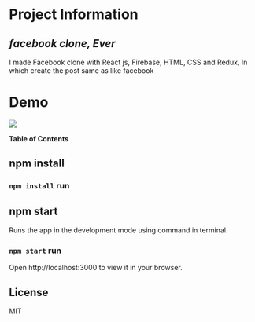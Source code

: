 # Project Information
## _facebook clone, Ever_

I made Facebook clone with React js, Firebase,  HTML, CSS and Redux, In which create the post same as like facebook

# Demo

![](https://lh3.googleusercontent.com/ChGICVqMCKKgtZ-u_0H06PeY9z8YQ-fNMjwCSv0kiLtA4v9mFGWtND9HCHzBrtWaTJzpPON_HDW6mNxZDJdbgHNe9JlK60iwUkpXV7aIrHRPQZflWMTbyZMP85JNQvVX_TIGlfJc98NMdjZMXqbwUtQRPvLNIcJn4Ty58PsHGj4ADrV92ZJybKp9WTf-ozqBchU0p33ZRua2fLS0n2dyIMRtspxDgSsd2QGdKM-utWQLzhbWAyOY55HICLrpIa2kaG_YrkpCmdJLryHFJPf6P2oAmUlA8HRvpbN5uyhJNy-MntRwyNXcZLBv5C4t8fIvI1xTxWX0J4HpnUOnFdFYBfE8FTBgo6wgbzffwRkB0062_gs3LF85pnAdS_BVJmKblFMFkxdHk4XwvpPenN_44QWl-kivWLCXVLoWmgp0dZkLuJeYtUrfUMXFwS5avXFnB73gDxRvrA8JEGYEKNVeAEe2wh3PZlotmfF42YlkczJlVdGGbx5GeaB-pRnn1ErOyKEUywfUNurTbwOa67Qx9yKD-sKVWXExpyFjx7VW7PjUSSf-26-CGvi-gfuyKZq8LNDVReBVH831XDDHTIlX8GxZjCpjtt8L9W93AqWupWrLeRywXlRV6gQhySMGVW-jWYYNV6A4DawBz6i8uOpw5jM9qUi9kSHrT8xGb-sGmBRWKLnDnX5XPlhd0auW6JDmj_kVFT9GkgZEpY-92Q62IP27yp2PDGdTGH73gBqx5tOoySU3aCSecKX-iUlgYrCYMwJuwQRAAt2YOdwQpIdkCLQeIRL3gE1PQgF7SxF4rqWFSnZVWkjnfO7eAkbXD79vCRjwBcFfbD0c3PmqMHZcHVwRvUNKJ6xA2ynNUUYyD7qwL6cqSfYuGZmqgcVQqRiPpTmlnUzEzpMTHJQ2y_JTl8QwSfJ_YzGa5TP8p7dtxmIN_jY4vZNwx_sO6faTwWyneXdBHZyieXl3Du5Cvnsn=w1365-h618-no)

**Table of Contents**

## npm install
 ### `npm install` run
## npm start
Runs the app in the development mode using command in terminal.
### `npm start` run
Open http://localhost:3000 to view it in your browser.
## License
MIT